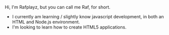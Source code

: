 Hi, I'm Rafplayz, but you can call me Raf, for short.

- I currently am learning / slightly know javascript development, in both an HTML and Node.js environment. 
- I'm looking to learn how to create HTML5 applications.

